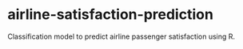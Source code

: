 # airline-satisfaction-prediction
Classification model to predict airline passenger satisfaction using R.
